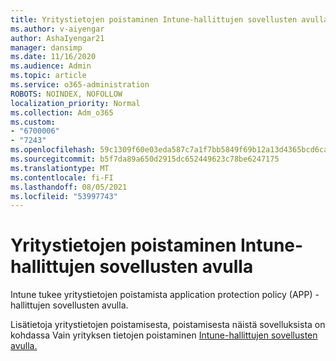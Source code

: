 ```yaml
---
title: Yritystietojen poistaminen Intune-hallittujen sovellusten avulla
ms.author: v-aiyengar
author: AshaIyengar21
manager: dansimp
ms.date: 11/16/2020
ms.audience: Admin
ms.topic: article
ms.service: o365-administration
ROBOTS: NOINDEX, NOFOLLOW
localization_priority: Normal
ms.collection: Adm_o365
ms.custom:
- "6700006"
- "7243"
ms.openlocfilehash: 59c1309f60e03eda587c7a1f7bb5849f69b12a13d4365bcd6ca4e862d0e53e2e
ms.sourcegitcommit: b5f7da89a650d2915dc652449623c78be6247175
ms.translationtype: MT
ms.contentlocale: fi-FI
ms.lasthandoff: 08/05/2021
ms.locfileid: "53997743"
---
```

# <a name="wipe-corporate-data-from-intune-managed-apps"></a>Yritystietojen poistaminen Intune-hallittujen sovellusten avulla

Intune tukee yritystietojen poistamista application protection policy (APP) -hallittujen sovellusten avulla. 

Lisätietoja yritystietojen poistamisesta, poistamisesta näistä sovelluksista on kohdassa Vain yrityksen tietojen poistaminen [Intune-hallittujen sovellusten avulla.](https://docs.microsoft.com/mem/intune/apps/apps-selective-wipe)
